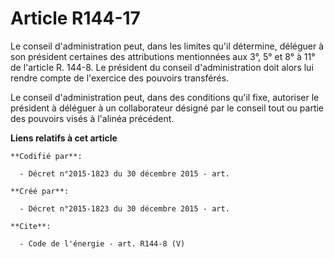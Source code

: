 # Article R144-17

Le conseil d'administration peut, dans les limites qu'il détermine, déléguer à son président certaines des attributions
mentionnées aux 3°, 5° et 8° à 11° de l'article R. 144-8. Le président du conseil d'administration doit alors lui rendre
compte de l'exercice des pouvoirs transférés. 

Le conseil d'administration peut, dans des conditions qu'il fixe, autoriser le président à déléguer à un collaborateur
désigné par le conseil tout ou partie des pouvoirs visés à l'alinéa précédent.

**Liens relatifs à cet article**

	**Codifié par**:

	  - Décret n°2015-1823 du 30 décembre 2015 - art.

	**Créé par**:

	  - Décret n°2015-1823 du 30 décembre 2015 - art.

	**Cite**:

	  - Code de l'énergie - art. R144-8 (V)
